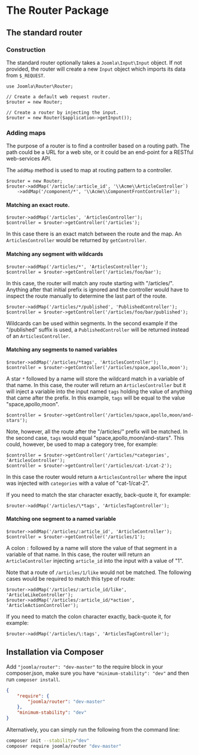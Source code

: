 # The Router Package

## The standard router

### Construction

The standard router optionally takes a `Joomla\Input\Input` object. If not provided, the router will create a new `Input` object which imports its data from `$_REQUEST`.

```
use Joomla\Router\Router;

// Create a default web request router.
$router = new Router;

// Create a router by injecting the input.
$router = new Router($application->getInput());
```

### Adding maps

The purpose of a router is to find a controller based on a routing path. The path could be a URL for a web site, or it could be an end-point for a RESTful web-services API.

The `addMap` method is used to map at routing pattern to a controller.

```
$router = new Router;
$router->addMap('/article/:article_id', '\\Acme\\ArticleController`)
	->addMap('/component/*', '\\Acme\\ComponentFrontController');
```

#### Matching an exact route.

```
$router->addMap('/articles', 'ArticlesController');
$controller = $router->getController('/articles');
```

In this case there is an exact match between the route and the map. An `ArticlesController` would be returned by `getController`.

#### Matching any segment with wildcards

```
$router->addMap('/articles/*', 'ArticlesController');
$controller = $router->getController('/articles/foo/bar');
```

In this case, the router will match any route starting with "/articles/". Anything after that initial prefix is ignored and the controller would have to inspect the route manually to determine the last part of the route.

```
$router->addMap('/articles/*/published', 'PublishedController');
$controller = $router->getController('/articles/foo/bar/published');
```

Wildcards can be used within segments. In the second example if the "/published" suffix is used, a `PublishedController` will be returned instead of an `ArticlesController`.

#### Matching any segments to named variables

```
$router->addMap('/articles/*tags', 'ArticlesController');
$controller = $router->getController('/articles/space,apollo,moon');
```
A star `*` followed by a name will store the wildcard match in a variable of that name. In this case, the router will return an `ArticlesController` but it will inject a variable into the input named `tags` holding the value of anything that came after the prefix. In this example, `tags` will be equal to the value "space,apollo,moon".

```
$controller = $router->getController('/articles/space,apollo,moon/and-stars');
```

Note, however, all the route after the "/articles/" prefix will be matched. In the second case, `tags` would equal "space,apollo,moon/and-stars". This could, however, be used to map a category tree, for example:

```
$controller = $router->getController('/articles/*categories', 'ArticlesController');
$controller = $router->getController('/articles/cat-1/cat-2');
```

In this case the router would return a `ArticlesController` where the input was injected with `categories` with a value of "cat-1/cat-2".

If you need to match the star character exactly, back-quote it, for example:

```
$router->addMap('/articles/\*tags', 'ArticlesTagController');
```

#### Matching one segment to a named variable

```
$router->addMap('/articles/:article_id', 'ArticleController');
$controller = $router->getController('/articles/1');
```
A colon `:` followed by a name will store the value of that segment in a variable of that name. In this case, the router will return an `ArticleController` injecting `article_id` into the input with a value of "1".

Note that a route of `/articles/1/like` would not be matched. The following cases would be required to match this type of route:

```
$router->addMap('/articles/:article_id/like', 'ArticleLikeController');
$router->addMap('/articles/:article_id/*action', 'ArticleActionController');
```

If you need to match the colon character exactly, back-quote it, for example:

```
$router->addMap('/articles/\:tags', 'ArticlesTagController');
```

## Installation via Composer

Add `"joomla/router": "dev-master"` to the require block in your composer.json, make sure you have `"minimum-stability": "dev"` and then run `composer install`.

```json
{
	"require": {
		"joomla/router": "dev-master"
	},
	"minimum-stability": "dev"
}
```

Alternatively, you can simply run the following from the command line:

```sh
composer init --stability="dev"
composer require joomla/router "dev-master"
```
